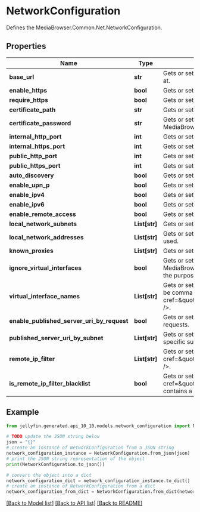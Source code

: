 # NetworkConfiguration

Defines the MediaBrowser.Common.Net.NetworkConfiguration.

## Properties

Name | Type | Description | Notes
------------ | ------------- | ------------- | -------------
**base_url** | **str** | Gets or sets a value used to specify the URL prefix that your Jellyfin instance can be accessed at. | [optional] 
**enable_https** | **bool** | Gets or sets a value indicating whether to use HTTPS. | [optional] 
**require_https** | **bool** | Gets or sets a value indicating whether the server should force connections over HTTPS. | [optional] 
**certificate_path** | **str** | Gets or sets the filesystem path of an X.509 certificate to use for SSL. | [optional] 
**certificate_password** | **str** | Gets or sets the password required to access the X.509 certificate data in the file specified by MediaBrowser.Common.Net.NetworkConfiguration.CertificatePath. | [optional] 
**internal_http_port** | **int** | Gets or sets the internal HTTP server port. | [optional] 
**internal_https_port** | **int** | Gets or sets the internal HTTPS server port. | [optional] 
**public_http_port** | **int** | Gets or sets the public HTTP port. | [optional] 
**public_https_port** | **int** | Gets or sets the public HTTPS port. | [optional] 
**auto_discovery** | **bool** | Gets or sets a value indicating whether Autodiscovery is enabled. | [optional] 
**enable_upn_p** | **bool** | Gets or sets a value indicating whether to enable automatic port forwarding. | [optional] 
**enable_ipv4** | **bool** | Gets or sets a value indicating whether IPv6 is enabled. | [optional] 
**enable_ipv6** | **bool** | Gets or sets a value indicating whether IPv6 is enabled. | [optional] 
**enable_remote_access** | **bool** | Gets or sets a value indicating whether access from outside of the LAN is permitted. | [optional] 
**local_network_subnets** | **List[str]** | Gets or sets the subnets that are deemed to make up the LAN. | [optional] 
**local_network_addresses** | **List[str]** | Gets or sets the interface addresses which Jellyfin will bind to. If empty, all interfaces will be used. | [optional] 
**known_proxies** | **List[str]** | Gets or sets the known proxies. | [optional] 
**ignore_virtual_interfaces** | **bool** | Gets or sets a value indicating whether address names that match MediaBrowser.Common.Net.NetworkConfiguration.VirtualInterfaceNames should be ignored for the purposes of binding. | [optional] 
**virtual_interface_names** | **List[str]** | Gets or sets a value indicating the interface name prefixes that should be ignored. The list can be comma separated and values are case-insensitive. &lt;seealso cref&#x3D;\&quot;P:MediaBrowser.Common.Net.NetworkConfiguration.IgnoreVirtualInterfaces\&quot; /&gt;. | [optional] 
**enable_published_server_uri_by_request** | **bool** | Gets or sets a value indicating whether the published server uri is based on information in HTTP requests. | [optional] 
**published_server_uri_by_subnet** | **List[str]** | Gets or sets the PublishedServerUriBySubnet  Gets or sets PublishedServerUri to advertise for specific subnets. | [optional] 
**remote_ip_filter** | **List[str]** | Gets or sets the filter for remote IP connectivity. Used in conjunction with &lt;seealso cref&#x3D;\&quot;P:MediaBrowser.Common.Net.NetworkConfiguration.IsRemoteIPFilterBlacklist\&quot; /&gt;. | [optional] 
**is_remote_ip_filter_blacklist** | **bool** | Gets or sets a value indicating whether &lt;seealso cref&#x3D;\&quot;P:MediaBrowser.Common.Net.NetworkConfiguration.RemoteIPFilter\&quot; /&gt; contains a blacklist or a whitelist. Default is a whitelist. | [optional] 

## Example

```python
from jellyfin.generated.api_10_10.models.network_configuration import NetworkConfiguration

# TODO update the JSON string below
json = "{}"
# create an instance of NetworkConfiguration from a JSON string
network_configuration_instance = NetworkConfiguration.from_json(json)
# print the JSON string representation of the object
print(NetworkConfiguration.to_json())

# convert the object into a dict
network_configuration_dict = network_configuration_instance.to_dict()
# create an instance of NetworkConfiguration from a dict
network_configuration_from_dict = NetworkConfiguration.from_dict(network_configuration_dict)
```
[[Back to Model list]](README.md#documentation-for-models) [[Back to API list]](README.md#documentation-for-api-endpoints) [[Back to README]](README.md)


